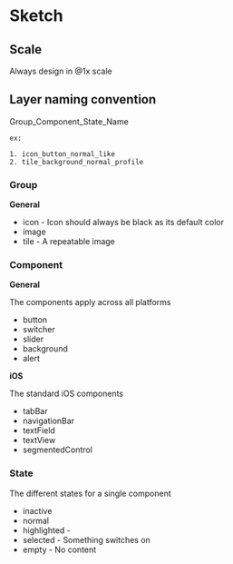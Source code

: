 # Sketch

## Scale

Always design in @1x scale

## Layer naming convention

Group\_Component\_State\_Name
	
	ex:
	
	1. icon_button_normal_like
	2. tile_background_normal_profile

### Group

**General**

* icon - Icon should always be black as its default color
* image
* tile - A repeatable image

### Component

**General**

The components apply across all platforms

* button
* switcher
* slider
* background
* alert

**iOS**

The standard iOS components

* tabBar
* navigationBar
* textField
* textView
* segmentedControl

### State

The different states for a single component

* inactive
* normal
* highlighted - 
* selected - Something switches on
* empty - No content